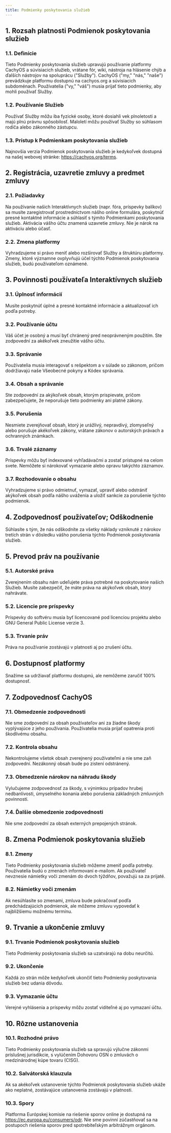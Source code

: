 ```yaml
---
title: Podmienky poskytovania služieb
---
```


## 1. Rozsah platnosti Podmienok poskytovania služieb

### 1.1. Definície

Tieto Podmienky poskytovania služieb upravujú používanie platformy CachyOS a súvisiacich služieb, vrátane fór, wiki, nástroja na hlásenie chýb a ďalších nástrojov na spoluprácu ("Služby").
CachyOS ("my," "nás," "naše") prevádzkuje platformu dostupnú na cachyos.org a súvisiacich subdoménach. Používatelia ("vy," "váš") musia prijať tieto podmienky, aby mohli používať Služby.

### 1.2. Používanie Služieb

Používať Služby môžu iba fyzické osoby, ktoré dosiahli vek plnoletosti a majú plnú právnu spôsobilosť. Maloletí môžu používať Služby so súhlasom rodiča alebo zákonného zástupcu.

### 1.3. Prístup k Podmienkam poskytovania služieb

Najnovšia verzia Podmienok poskytovania služieb je kedykoľvek dostupná na našej webovej stránke: https://cachyos.org/terms.

## 2. Registrácia, uzavretie zmluvy a predmet zmluvy

### 2.1. Požiadavky

Na používanie našich Interaktívnych služieb (napr. fóra, príspevky balíkov) sa musíte zaregistrovať prostredníctvom nášho online formulára, poskytnúť presné kontaktné informácie a súhlasiť s týmito Podmienkami poskytovania služieb.
Aktivácia vášho účtu znamená uzavretie zmluvy. Nie je nárok na aktiváciu alebo účasť.

### 2.2. Zmena platformy

Vyhradzujeme si právo meniť alebo rozširovať Služby a štruktúru platformy. Zmeny, ktoré významne ovplyvňujú účel týchto Podmienok poskytovania služieb, budú používateľom oznámené.

## 3. Povinnosti používateľa Interaktívnych služieb

### 3.1. Úplnosť informácií

Musíte poskytnúť úplné a presné kontaktné informácie a aktualizovať ich podľa potreby.

### 3.2. Používanie účtu

Váš účet je osobný a musí byť chránený pred neoprávneným použitím. Ste zodpovední za akékoľvek zneužitie vášho účtu.

### 3.3. Správanie

Používatelia musia interagovať s rešpektom a v súlade so zákonom, pričom dodržiavajú naše Všeobecné pokyny a Kódex správania.

### 3.4. Obsah a správanie

Ste zodpovední za akýkoľvek obsah, ktorým prispievate, pričom zabezpečujete, že neporušuje tieto podmienky ani platné zákony.

### 3.5. Porušenia

Nesmiete zverejňovať obsah, ktorý je urážlivý, nepravdivý, zlomyseľný alebo porušuje akékoľvek zákony, vrátane zákonov o autorských právach a ochranných známkach.

### 3.6. Trvalé záznamy

Príspevky môžu byť indexované vyhľadávačmi a zostať prístupné na celom svete. Nemôžete si nárokovať vymazanie alebo opravu takýchto záznamov.

### 3.7. Rozhodovanie o obsahu

Vyhradzujeme si právo odmietnuť, vymazať, upraviť alebo odstrániť akýkoľvek obsah podľa nášho uváženia a uložiť sankcie za porušenie týchto podmienok.

## 4. Zodpovednosť používateľov; Odškodnenie

Súhlasíte s tým, že nás odškodníte za všetky náklady vzniknuté z nárokov tretích strán v dôsledku vášho porušenia týchto Podmienok poskytovania služieb.

## 5. Prevod práv na používanie

### 5.1. Autorské práva

Zverejnením obsahu nám udeľujete práva potrebné na poskytovanie našich Služieb. Musíte zabezpečiť, že máte práva na akýkoľvek obsah, ktorý nahrávate.

### 5.2. Licencie pre príspevky

Príspevky do softvéru musia byť licencované pod licenciou projektu alebo GNU General Public License verzie 3.

### 5.3. Trvanie práv

Práva na používanie zostávajú v platnosti aj po zrušení účtu.

## 6. Dostupnosť platformy

Snažíme sa udržiavať platformu dostupnú, ale nemôžeme zaručiť 100% dostupnosť.

## 7. Zodpovednosť CachyOS

### 7.1. Obmedzenie zodpovednosti

Nie sme zodpovední za obsah používateľov ani za žiadne škody vyplývajúce z jeho používania. Používatelia musia prijať opatrenia proti škodlivému obsahu.

### 7.2. Kontrola obsahu

Nekontrolujeme všetok obsah zverejnený používateľmi a nie sme zaň zodpovední. Nezákonný obsah bude po zistení odstránený.

### 7.3. Obmedzenie nárokov na náhradu škody

Vylučujeme zodpovednosť za škody, s výnimkou prípadov hrubej nedbanlivosti, úmyselného konania alebo porušenia základných zmluvných povinností.

### 7.4. Ďalšie obmedzenie zodpovednosti

Nie sme zodpovední za obsah externých prepojených stránok.

## 8. Zmena Podmienok poskytovania služieb

### 8.1. Zmeny

Tieto Podmienky poskytovania služieb môžeme zmeniť podľa potreby. Používatelia budú o zmenách informovaní e-mailom. Ak používateľ nevznesie námietky voči zmenám do dvoch týždňov, považujú sa za prijaté.

### 8.2. Námietky voči zmenám

Ak nesúhlasíte so zmenami, zmluva bude pokračovať podľa predchádzajúcich podmienok, ale môžeme zmluvu vypovedať k najbližšiemu možnému termínu.

## 9. Trvanie a ukončenie zmluvy

### 9.1. Trvanie Podmienok poskytovania služieb

Tieto Podmienky poskytovania služieb sa uzatvárajú na dobu neurčitú.

### 9.2. Ukončenie

Každá zo strán môže kedykoľvek ukončiť tieto Podmienky poskytovania služieb bez udania dôvodu.

### 9.3. Vymazanie účtu

Verejné vyhlásenia a príspevky môžu zostať viditeľné aj po vymazaní účtu.

## 10. Rôzne ustanovenia

### 10.1. Rozhodné právo

Tieto Podmienky poskytovania služieb sa spravujú výlučne zákonmi príslušnej jurisdikcie, s vylúčením Dohovoru OSN o zmluvách o medzinárodnej kúpe tovaru (CISG).

### 10.2. Salvátorská klauzula

Ak sa akékoľvek ustanovenie týchto Podmienok poskytovania služieb ukáže ako neplatné, zostávajúce ustanovenia zostávajú v platnosti.

### 10.3. Spory

Platforma Európskej komisie na riešenie sporov online je dostupná na https://ec.europa.eu/consumers/odr. Nie sme povinní zúčastňovať sa na postupoch riešenia sporov pred spotrebiteľským arbitrážnym orgánom.
